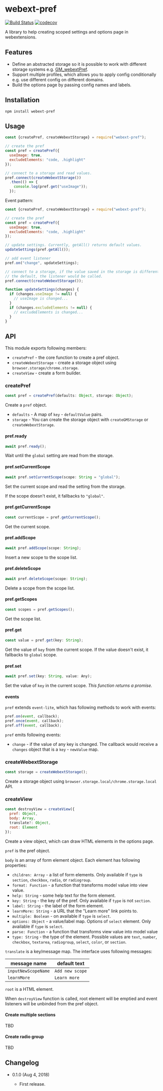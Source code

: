 webext-pref
===========

[![Build Status](https://travis-ci.org/eight04/webext-pref.svg?branch=master)](https://travis-ci.org/eight04/webext-pref)
[![codecov](https://codecov.io/gh/eight04/webext-pref/branch/master/graph/badge.svg)](https://codecov.io/gh/eight04/webext-pref)

A library to help creating scoped settings and options page in webextensions.

Features
--------

* Define an abstracted storage so it is possible to work with different storage systems e.g. [GM_webextPref](https://github.com/eight04/gm-webext-pref).
* Support multiple profiles, which allows you to apply config conditionally e.g. use different config on different domains.
* Build the options page by passing config names and labels.

Installation
------------

```
npm install webext-pref
```

Usage
-----

```js
const {createPref, createWebextStorage} = require("webext-pref");

// create the pref
const pref = createPref({
  useImage: true,
  excludeElements: "code, .highlight"
});

// connect to a storage and read values.
pref.connect(createWebextStorage())
  .then(() => {
    console.log(pref.get("useImage"));
  });
```

Event pattern:

```js
const {createPref, createWebextStorage} = require("webext-pref");

// create the pref
const pref = createPref({
  useImage: true,
  excludeElements: "code, .highlight"
});

// update settings. Currently, getAll() returns default values.
updateSettings(pref.getAll());

// add event listener
pref.on("change", updateSettings);

// connect to a storage, if the value saved in the storage is different from
// the default, the listener would be called.
pref.connect(createWebextStorage());

function updateSettings(changes) {
  if (changes.useImage != null) {
    // useImage is changed...
  }
  if (changes.excludeElements != null) {
    // excludeElements is changed...
  }
}
```

API
----

This module exports following members:

* `createPref` - the core function to create a pref object.
* `createWebextStorage` - create a storage object using `browser.storage/chrome.storage`.
* `createView` - create a form builder.

### createPref

```js
const pref = createPref(defaults: Object, storage: Object);
```

Create a `pref` object.

* `defaults` - A map of `key` - `defaultValue` pairs.
* `storage` - You can create the storage object with `createGMStorage` or `createWebextStorage`.

#### pref.ready

```js
await pref.ready();
```

Wait until the `global` setting are read from the storage.

#### pref.setCurrentScope

```js
await pref.setCurrentScope(scope: String = "global");
```

Set the current scope and read the setting from the storage.

If the scope doesn't exist, it fallbacks to `"global"`.

#### pref.getCurrentScope

```js
const currentScope = pref.getCurrentScope();
```

Get the current scope.

#### pref.addScope

```js
await pref.addScope(scope: String);
```

Insert a new scope to the scope list.

#### pref.deleteScope

```js
await pref.deleteScope(scope: String);
```

Delete a scope from the scope list.

#### pref.getScopes

```js
const scopes = pref.getScopes();
```

Get the scope list.

#### pref.get

```js
const value = pref.get(key: String);
```

Get the value of `key` from the current scope. If the value doesn't exist, it fallbacks to `global` scope.

#### pref.set

```js
await pref.set(key: String, value: Any);
```

Set the value of `key` in the current scope. *This function returns a promise.*

#### events

`pref` extends `event-lite`, which has following methods to work with events:

```js
pref.on(event, callback);
pref.once(event, callback);
pref.off(event, callback);
```

`pref` emits following events:

* `change` - if the value of any key is changed. The callback would receive a `changes` object that is a `key` - `newValue` map.


### createWebextStorage

```js
const storage = createWebextStorage();
```

Create a storage object using `browser.storage.local/chrome.storage.local` API.

### createView

```js
const destroyView = createView({
  pref: Object,
  body: Array,
  translate?: Object,
  root: Element
});
```

Create a view object, which can draw HTML elements in the options page.

`pref` is the pref object.

`body` is an array of form element object. Each element has following properties:

* `children: Array` - a list of form elements. Only available if `type` is `section`, `checkbox`, `radio`, or `radiogroup`.
* `format: Function` - a function that transforms model value into view value.
* `help: String` - some help text for the form element.
* `key: String` - the key of the pref. Only available if `type` is not `section`.
* `label: String` - the label of the form element.
* `learnMore: String` - a URL that the "Learn more" link points to.
* `multiple: Boolean` - on available if `type` is `select`.
* `options: Object` - a value/label map. Options of `select` element. Only available if `type` is `select`.
* `parse: Function` - a function that transforms view value into model value
* `type: String` - the type of the element. Possible values are `text`, `number`, `checkbox`, `textarea`, `radiogroup`, `select`, `color`, or `section`.

`translate` is a key/message map. The interface uses following messages:

| message name | default text |
|-----|--------------|
|`inputNewScopeName`|`Add new scope`|
|`learnMore`|`Learn more`|

`root` is a HTML element.

When `destroyView` function is called, root element will be emptied and event listeners will be unbinded from the pref object.

#### Create multiple sections

TBD

#### Create radio group

TBD

Changelog
---------

* 0.1.0 (Aug 4, 2018)

  - First release.
